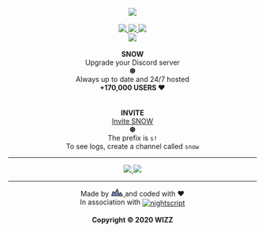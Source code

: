 <!-- LOGO -->
<p align="center">
  <a href="https://dev.codingwizz.repl.co/snow">
    <img src="https://wizz.glitch.me/images/snow.png" width="16%">
  </a>
</p>

<!-- MAIN BADGES -->
<p align="center">
  <a href="https://github.com/CODINGWIZZ/SNOW/blob/master/package.json">
    <img src="https://img.shields.io/github/package-json/v/CODINGWIZZ/SNOW?colorA=9AA8CB&color=6F82B4&style=for-the-badge">
  </a>
  <a href="https://github.com/CODINGWIZZ/SNOW/blob/master/LICENSE">
    <img src="https://img.shields.io/github/license/CODINGWIZZ/SNOW?colorA=B2B0CE&colorB=918EB9&style=for-the-badge">
  </a>
  <a href="https://github.com/CODINGWIZZ/SNOW">
    <img src="https://img.shields.io/github/stars/CODINGWIZZ/SNOW?colorA=DD858A&colorB=CF5058&style=for-the-badge">
  </a>
  <br>
  <a href="https://travis-ci.com/CODINGWIZZ/SNOW">
    <img src="https://img.shields.io/travis/com/CODINGWIZZ/SNOW?colorA=8ECAAD&color=5DB38A&style=for-the-badge">
  </a>
</p>

<!-- README -->
<p>
  <p align="center">
  <b>SNOW</b> 
  <br>
  Upgrade your Discord server
  <br>
  <b>❆</b>
  <br>
  Always up to date and 24/7 hosted
  <br>
  <b>+170,000 USERS ♥</b>
  <br>
  <br>
  <br>
  <b>INVITE</b>
  <br>
  <a href="https://dev.codingwizz.repl.co/snow">Invite SNOW</a>
  <br>
  <b>❆</b>
  <br>
  The prefix is <code>s!</code>
  <br>
  To see logs, create a channel called <code>snow</code>
  </p>
</p>

---

<!-- COMMITS -->
<p align="center">
  <a href="https://github.com/CODINGWIZZ/SNOW/commits">
    <img src="https://img.shields.io/github/last-commit/CODINGWIZZ/SNOW?colorA=BDC1E5&color=A0A7DA&style=for-the-badge">
    <img src="https://img.shields.io/github/commit-activity/m/CODINGWIZZ/SNOW?label=COMMITS&colorA=BDC1E5&color=A0A7DA&style=for-the-badge">
  </a>
</p>

---

<!-- FOOTER -->
<p>
  <p align="center">
  Made by 
  <a href="https://twitter.com/CODINGWIZZ">
    <img src="https://github.com/CODINGWIZZ/SNOW/raw/master/content/WIZZ.png" width="25px;" title="WIZZ">
  </a> 
  and coded with ♥
  <br>
  In association with
  <a href="https://github.com/nightscript">
    <img src="https://dev.codingwizz.repl.co/images/nightscript.png" width="20px" align="center" title="nightscript">
  </a>
  <br>
  <br>
  <b>Copyright &copy 2020 WIZZ</b>
  </p>
</p>
